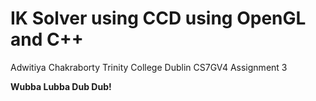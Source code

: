 # IK Solver using CCD using OpenGL and C++

Adwitiya Chakraborty
Trinity College Dublin
CS7GV4 Assignment 3


**Wubba Lubba Dub Dub!**


